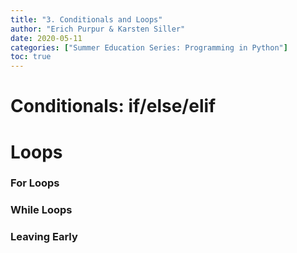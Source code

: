 ```yaml
---
title: "3. Conditionals and Loops"
author: "Erich Purpur & Karsten Siller"
date: 2020-05-11
categories: ["Summer Education Series: Programming in Python"]
toc: true
---
```


# Conditionals: if/else/elif

# Loops

### For Loops

### While Loops

### Leaving Early
